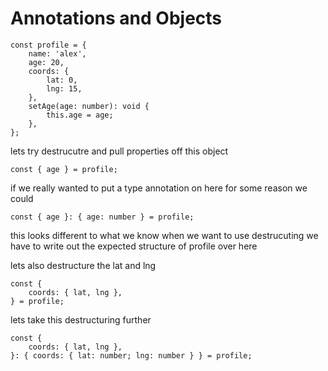 # Annotations and Objects

```
const profile = {
	name: 'alex',
	age: 20,
	coords: {
		lat: 0,
		lng: 15,
	},
	setAge(age: number): void {
		this.age = age;
	},
};

```

lets try destrucutre and pull properties off this object

```
const { age } = profile;
```

if we really wanted to put a type annotation on here for some reason we could

```
const { age }: { age: number } = profile;
```
this looks different to what we know
when we want to use destrucuting we have to write out the expected structure 
of profile over here

lets also destructure the lat and lng

```
const {
	coords: { lat, lng },
} = profile;
```
lets take this destructuring further
```
const {
	coords: { lat, lng },
}: { coords: { lat: number; lng: number } } = profile;

```
